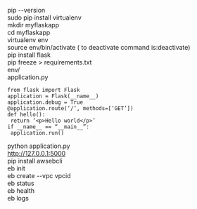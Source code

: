 pip --version  
sudo pip install virtualenv  
mkdir myflaskapp  
cd myflaskapp  
virtualenv env  
source env/bin/activate  ( to deactivate command is:deactivate)  
pip install flask  
pip freeze > requirements.txt  
env/  
application.py  
```
from flask import Flask
application = Flask(__name__)
application.debug = True
@application.route(‘/’, methods=[‘GET’])
def hello():
 return ‘<p>Hello world</p>’
if __name__ == “__main__”:
 application.run()
 ```
 python application.py  
 http://127.0.0.1:5000  
 pip install awsebcli  
 eb init  
 eb create --vpc vpcid  
 eb status  
 eb health  
 eb logs  
